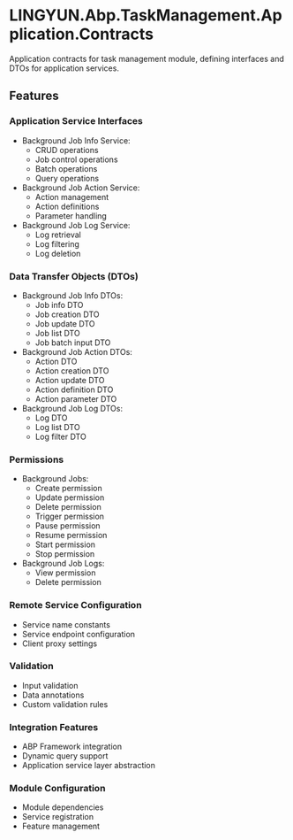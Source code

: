 # LINGYUN.Abp.TaskManagement.Application.Contracts

Application contracts for task management module, defining interfaces and DTOs for application services.

## Features

### Application Service Interfaces
- Background Job Info Service:
  - CRUD operations
  - Job control operations
  - Batch operations
  - Query operations
- Background Job Action Service:
  - Action management
  - Action definitions
  - Parameter handling
- Background Job Log Service:
  - Log retrieval
  - Log filtering
  - Log deletion

### Data Transfer Objects (DTOs)
- Background Job Info DTOs:
  - Job info DTO
  - Job creation DTO
  - Job update DTO
  - Job list DTO
  - Job batch input DTO
- Background Job Action DTOs:
  - Action DTO
  - Action creation DTO
  - Action update DTO
  - Action definition DTO
  - Action parameter DTO
- Background Job Log DTOs:
  - Log DTO
  - Log list DTO
  - Log filter DTO

### Permissions
- Background Jobs:
  - Create permission
  - Update permission
  - Delete permission
  - Trigger permission
  - Pause permission
  - Resume permission
  - Start permission
  - Stop permission
- Background Job Logs:
  - View permission
  - Delete permission

### Remote Service Configuration
- Service name constants
- Service endpoint configuration
- Client proxy settings

### Validation
- Input validation
- Data annotations
- Custom validation rules

### Integration Features
- ABP Framework integration
- Dynamic query support
- Application service layer abstraction

### Module Configuration
- Module dependencies
- Service registration
- Feature management
